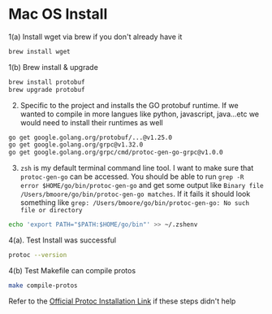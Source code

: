 # Mac OS Install

1(a) Install wget via brew if you don't already have it
```sh
brew install wget
```


1(b) Brew install & upgrade
```sh
brew install protobuf
brew upgrade protobuf

```
2. Specific to the project and installs the GO protobuf runtime. If we wanted to compile in more langues like python, javascript, java...etc we would need to install their runtimes as well
```sh
go get google.golang.org/protobuf/...@v1.25.0
go get google.golang.org/grpc@v1.32.0
go get google.golang.org/grpc/cmd/protoc-gen-go-grpc@v1.0.0
```

3. `zsh` is my default terminal command line tool. I want to make sure that `protoc-gen-go` can be accessed. You should be able to run `grep -R error $HOME/go/bin/protoc-gen-go` and get some output like `Binary file /Users/bmoore/go/bin/protoc-gen-go matches`. If it fails it should look something like `grep: /Users/bmoore/go/bin/protoc-gen-go: No such file or directory`

```sh
echo 'export PATH="$PATH:$HOME/go/bin"' >> ~/.zshenv
```

4(a). Test Install was successful
```sh
protoc --version
```

4(b) Test Makefile can compile protos
```sh
make compile-protos
```



Refer to the [Official Protoc Installation Link](https://grpc.io/docs/protoc-installation/) if these steps didn't help